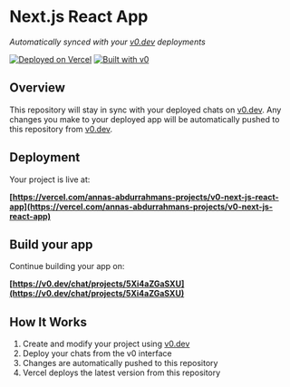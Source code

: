# Next.js React App

*Automatically synced with your [v0.dev](https://v0.dev) deployments*

[![Deployed on Vercel](https://img.shields.io/badge/Deployed%20on-Vercel-black?style=for-the-badge&logo=vercel)](https://vercel.com/annas-abdurrahmans-projects/v0-next-js-react-app)
[![Built with v0](https://img.shields.io/badge/Built%20with-v0.dev-black?style=for-the-badge)](https://v0.dev/chat/projects/5Xi4aZGaSXU)

## Overview

This repository will stay in sync with your deployed chats on [v0.dev](https://v0.dev).
Any changes you make to your deployed app will be automatically pushed to this repository from [v0.dev](https://v0.dev).

## Deployment

Your project is live at:

**[https://vercel.com/annas-abdurrahmans-projects/v0-next-js-react-app](https://vercel.com/annas-abdurrahmans-projects/v0-next-js-react-app)**

## Build your app

Continue building your app on:

**[https://v0.dev/chat/projects/5Xi4aZGaSXU](https://v0.dev/chat/projects/5Xi4aZGaSXU)**

## How It Works

1. Create and modify your project using [v0.dev](https://v0.dev)
2. Deploy your chats from the v0 interface
3. Changes are automatically pushed to this repository
4. Vercel deploys the latest version from this repository
